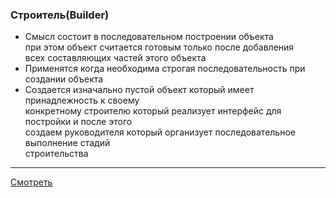 ### Строитель(Builder)

- Смысл состоит в последовательном построении объекта  
  при этом объект считается готовым только после добавления  
  всех составляющих частей этого объекта
- Применятся когда необходима строгая последовательность при создании объекта
- Создается изначально пустой объект который имеет принадлежность к своему  
  конкретному строителю который реализует интерфейс для постройки и после этого  
  создаем руководителя который организует последовательное выполнение стадий  
  строительства

---

[Смотреть](builder.go)
